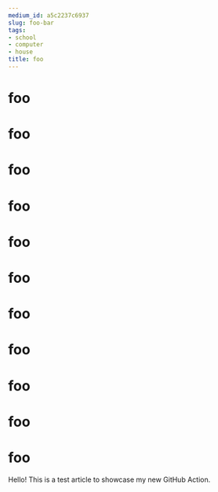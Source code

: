 ```yaml
---
medium_id: a5c2237c6937
slug: foo-bar
tags:
- school
- computer
- house
title: foo
---
```


# foo
# foo
# foo
# foo
# foo
# foo
# foo
# foo
# foo
# foo
# foo
Hello! This is a test article to showcase my new GitHub Action.